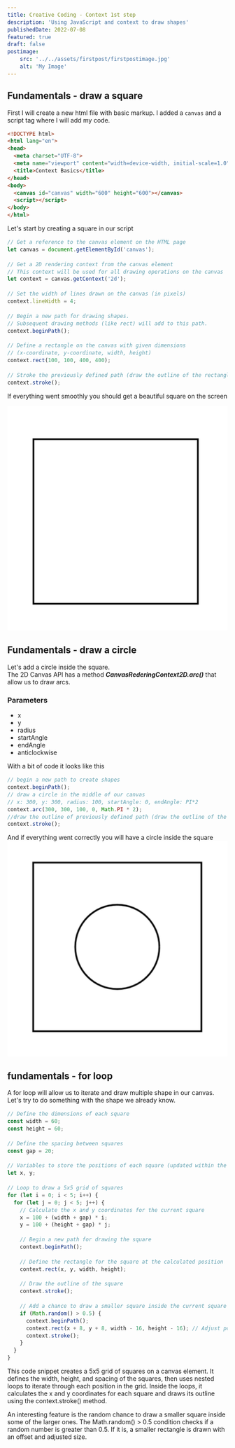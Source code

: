 ```yaml
---
title: Creative Coding - Context 1st step
description: 'Using JavaScript and context to draw shapes'
publishedDate: 2022-07-08
featured: true
draft: false
postimage:
    src: '../../assets/firstpost/firstpostimage.jpg'
    alt: 'My Image'
---
```


## Fundamentals - draw a square
First I will create a new html file with basic markup.
I added a `canvas` and a script tag where I will add my code.

```html
<!DOCTYPE html>
<html lang="en">
<head>
  <meta charset="UTF-8">
  <meta name="viewport" content="width=device-width, initial-scale=1.0">
  <title>Context Basics</title>
</head>
<body>
  <canvas id="canvas" width="600" height="600"></canvas>
  <script></script>
</body>
</html>
```

Let's start by creating a square in our script

```js
// Get a reference to the canvas element on the HTML page
let canvas = document.getElementById('canvas');

// Get a 2D rendering context from the canvas element
// This context will be used for all drawing operations on the canvas
let context = canvas.getContext('2d');

// Set the width of lines drawn on the canvas (in pixels)
context.lineWidth = 4;

// Begin a new path for drawing shapes.
// Subsequent drawing methods (like rect) will add to this path.
context.beginPath();

// Define a rectangle on the canvas with given dimensions
// (x-coordinate, y-coordinate, width, height)
context.rect(100, 100, 400, 400);

// Stroke the previously defined path (draw the outline of the rectangle)
context.stroke();
```

If everything went smoothly you should get a beautiful square on the screen  

![A square](../../assets/firstpost/contextSquare.jpg)

## Fundamentals - draw a circle

Let's add a circle inside the square.  
The 2D Canvas API has a method ___CanvasRederingContext2D.arc()___ that allow us to draw arcs.  

### Parameters
- x
- y
- radius
- startAngle
- endAngle
- anticlockwise  

With a bit of code it looks like this

```js
// begin a new path to create shapes
context.beginPath();
// draw a circle in the middle of our canvas
// x: 300, y: 300, radius: 100, startAngle: 0, endAngle: PI*2
context.arc(300, 300, 100, 0, Math.PI * 2);
//draw the outline of previously defined path (draw the outline of the circle)
context.stroke();
```

And if everything went correctly you will have a circle inside the square
![A square and a circle](../../assets/firstpost/contextCircle.jpg)

## fundamentals - for loop
A for loop will allow us to iterate and draw multiple shape in our canvas.
Let's try to do something with the shape we already know.

```javascript
// Define the dimensions of each square
const width = 60;
const height = 60;

// Define the spacing between squares
const gap = 20;

// Variables to store the positions of each square (updated within the loop)
let x, y;

// Loop to draw a 5x5 grid of squares
for (let i = 0; i < 5; i++) {
  for (let j = 0; j < 5; j++) {
    // Calculate the x and y coordinates for the current square
    x = 100 + (width + gap) * i;
    y = 100 + (height + gap) * j;

    // Begin a new path for drawing the square
    context.beginPath();

    // Define the rectangle for the square at the calculated position
    context.rect(x, y, width, height);

    // Draw the outline of the square
    context.stroke();

    // Add a chance to draw a smaller square inside the current square
    if (Math.random() > 0.5) {
      context.beginPath();
      context.rect(x + 8, y + 8, width - 16, height - 16); // Adjust position and size for inner square
      context.stroke();
    }
  }
}
```
This code snippet creates a 5x5 grid of squares on a canvas element. It defines the width, height, and spacing of the squares, then uses nested loops to iterate through each position in the grid. Inside the loops, it calculates the x and y coordinates for each square and draws its outline using the context.stroke() method.  

An interesting feature is the random chance to draw a smaller square inside some of the larger ones. The Math.random() > 0.5 condition checks if a random number is greater than 0.5. If it is, a smaller rectangle is drawn with an offset and adjusted size.


